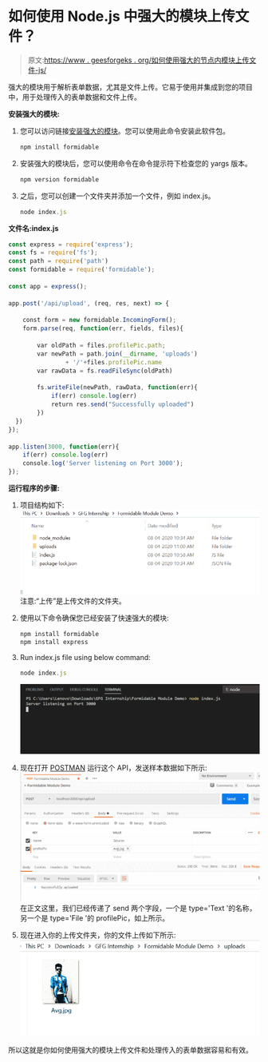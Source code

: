 # 如何使用 Node.js 中强大的模块上传文件？

> 原文:[https://www . geesforgeks . org/如何使用强大的节点内模块上传文件-js/](https://www.geeksforgeeks.org/how-to-upload-file-using-formidable-module-in-node-js/)

强大的模块用于解析表单数据，尤其是文件上传。它易于使用并集成到您的项目中，用于处理传入的表单数据和文件上传。

**安装强大的模块:**

1.  您可以访问链接[安装强大的模块](https://www.npmjs.com/package/formidable)。您可以使用此命令安装此软件包。

    ```js
    npm install formidable
    ```

2.  安装强大的模块后，您可以使用命令在命令提示符下检查您的 yargs 版本。

    ```js
    npm version formidable
    ```

3.  之后，您可以创建一个文件夹并添加一个文件，例如 index.js。

    ```js
    node index.js
    ```

**文件名:index.js**

```js
const express = require('express');
const fs = require('fs');
const path = require('path')
const formidable = require('formidable');

const app = express();

app.post('/api/upload', (req, res, next) => {

    const form = new formidable.IncomingForm();
    form.parse(req, function(err, fields, files){

        var oldPath = files.profilePic.path;
        var newPath = path.join(__dirname, 'uploads')
                + '/'+files.profilePic.name
        var rawData = fs.readFileSync(oldPath)

        fs.writeFile(newPath, rawData, function(err){
            if(err) console.log(err)
            return res.send("Successfully uploaded")
        })
  })
});

app.listen(3000, function(err){
    if(err) console.log(err)
    console.log('Server listening on Port 3000');
});
```

**运行程序的步骤:**

1.  项目结构如下:
    ![project structure](img/b308b22705fb8abfca3311c7d368848a.png)注意:“上传”是上传文件的文件夹。
2.  使用以下命令确保您已经安装了快速强大的模块:

    ```js
    npm install formidable
    npm install express
    ```

3.  Run index.js file using below command:

    ```js
    node index.js
    ```

    ![Output of above command](img/3d00d14a439a12006d5a0a20bf276c8e.png)

4.  现在打开 [POSTMAN](https://www.postman.com/) 运行这个 API，发送样本数据如下所示:
    ![Postman API](img/e188a6b41d9deb7c6c30177620763b83.png)在正文这里，我们已经传递了 send 两个字段，一个是 type='Text '的名称，另一个是 type='File '的 profilePic，如上所示。
5.  现在进入你的上传文件夹，你的文件上传如下所示:
    ![Succes](img/9a8983aaab1f4bcd9be681b15c1ef9c8.png)

所以这就是你如何使用强大的模块上传文件和处理传入的表单数据容易和有效。
